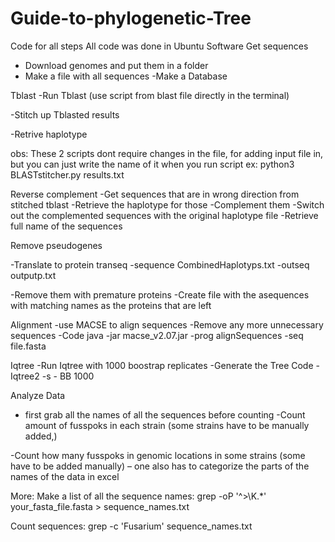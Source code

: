 # Guide-to-phylogenetic-Tree
Code for all steps
All code was done in Ubuntu Software
Get sequences
- Download genomes and put them in a folder
- Make a file with all sequences
-Make a Database

Tblast
-Run Tblast (use script from blast file directly in the terminal)

-Stitch up Tblasted results 

-Retrive haplotype

obs: These 2 scripts dont require changes in the file, for adding input file in, but you can just write the name of it when you run script
ex: python3 BLASTstitcher.py results.txt   


Reverse complement
-Get sequences that are in wrong direction from stitched tblast
-Retrieve the haplotype for those
-Complement them
-Switch out the complemented sequences with the original haplotype file
-Retrieve full name of the sequences


Remove pseudogenes

-Translate to protein 
transeq -sequence CombinedHaplotyps.txt -outseq outputp.txt


-Remove them with premature proteins
-Create file with the asequences with matching names as the proteins that are left

Alignment
-use MACSE to align sequences
-Remove any more unnecessary sequences
-Code
java -jar macse_v2.07.jar -prog alignSequences -seq file.fasta

Iqtree
-Run Iqtree with 1000 boostrap replicates
-Generate the Tree
Code
-Iqtree2 -s - BB 1000



Analyze Data
-  first grab all the names of all the sequences before counting
-Count amount of fusspoks in each strain  (some strains have to be manually added,)

-Count how many fusspoks in genomic locations in some strains (some have to be added manually) – one also has to categorize the parts of the names of the data in excel



More:
Make a list of all the sequence names: grep -oP '^>\K.*' your_fasta_file.fasta > sequence_names.txt

Count sequences: grep -c 'Fusarium' sequence_names.txt
